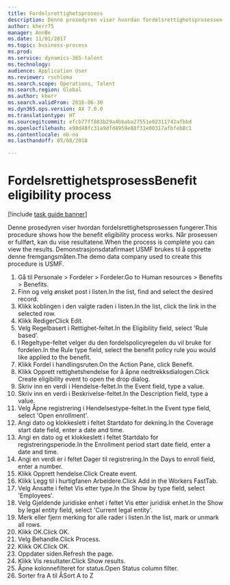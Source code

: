 ```yaml
--- 
title: Fordelsrettighetsprosess
description: Denne prosedyren viser hvordan fordelsrettighetsprosessen fungerer.
author: kherr75
manager: AnnBe
ms.date: 11/01/2017
ms.topic: business-process
ms.prod: 
ms.service: dynamics-365-talent
ms.technology: 
audience: Application User
ms.reviewer: rschloma
ms.search.scope: Operations, Talent
ms.search.region: Global
ms.author: kherr
ms.search.validFrom: 2016-06-30
ms.dyn365.ops.version: AX 7.0.0
ms.translationtype: HT
ms.sourcegitcommit: efcb77ff883b29a4bbaba27551e02311742afbbd
ms.openlocfilehash: e98d48fc31a9dfd4959e88f31e00317afbfeb8c1
ms.contentlocale: nb-no
ms.lasthandoff: 05/08/2018

---
```

# <a name="benefit-eligibility-process"></a><span data-ttu-id="006bd-103">Fordelsrettighetsprosess</span><span class="sxs-lookup"><span data-stu-id="006bd-103">Benefit eligibility process</span></span>

[!include [task guide banner](../../includes/task-guide-banner.md)]

<span data-ttu-id="006bd-104">Denne prosedyren viser hvordan fordelsrettighetsprosessen fungerer.</span><span class="sxs-lookup"><span data-stu-id="006bd-104">This procedure shows how the benefit eligibility process works.</span></span> <span data-ttu-id="006bd-105">Når prosessen er fullført, kan du vise resultatene.</span><span class="sxs-lookup"><span data-stu-id="006bd-105">When the process is complete you can view the results.</span></span> <span data-ttu-id="006bd-106">Demonstrasjonsdatafirmaet USMF brukes til å opprette denne fremgangsmåten.</span><span class="sxs-lookup"><span data-stu-id="006bd-106">The demo data company used to create this procedure is USMF.</span></span>

1. <span data-ttu-id="006bd-107">Gå til Personale > Fordeler > Fordeler.</span><span class="sxs-lookup"><span data-stu-id="006bd-107">Go to Human resources > Benefits > Benefits.</span></span>
2. <span data-ttu-id="006bd-108">Finn og velg ønsket post i listen.</span><span class="sxs-lookup"><span data-stu-id="006bd-108">In the list, find and select the desired record.</span></span>
3. <span data-ttu-id="006bd-109">Klikk koblingen i den valgte raden i listen.</span><span class="sxs-lookup"><span data-stu-id="006bd-109">In the list, click the link in the selected row.</span></span>
4. <span data-ttu-id="006bd-110">Klikk Rediger</span><span class="sxs-lookup"><span data-stu-id="006bd-110">Click Edit.</span></span>
5. <span data-ttu-id="006bd-111">Velg Regelbasert i Rettighet-feltet.</span><span class="sxs-lookup"><span data-stu-id="006bd-111">In the Eligibility field, select 'Rule based'.</span></span>
6. <span data-ttu-id="006bd-112">I Regeltype-feltet velger du den fordelspolicyregelen du vil bruke for fordelen.</span><span class="sxs-lookup"><span data-stu-id="006bd-112">In the Rule type field, select the benefit policy rule you would like applied to the benefit.</span></span>
7. <span data-ttu-id="006bd-113">Klikk Fordel i handlingsruten.</span><span class="sxs-lookup"><span data-stu-id="006bd-113">On the Action Pane, click Benefit.</span></span>
8. <span data-ttu-id="006bd-114">Klikk Opprett rettighetshendelse for å åpne nedtrekksdialogen.</span><span class="sxs-lookup"><span data-stu-id="006bd-114">Click Create eligibility event to open the drop dialog.</span></span>
9. <span data-ttu-id="006bd-115">Skriv inn en verdi i Hendelse-feltet.</span><span class="sxs-lookup"><span data-stu-id="006bd-115">In the Event field, type a value.</span></span>
10. <span data-ttu-id="006bd-116">Skriv inn en verdi i Beskrivelse-feltet.</span><span class="sxs-lookup"><span data-stu-id="006bd-116">In the Description field, type a value.</span></span>
11. <span data-ttu-id="006bd-117">Velg Åpne registrering i Hendelsestype-feltet.</span><span class="sxs-lookup"><span data-stu-id="006bd-117">In the Event type field, select 'Open enrollment'.</span></span>
12. <span data-ttu-id="006bd-118">Angi dato og klokkeslett i feltet Startdato for dekning.</span><span class="sxs-lookup"><span data-stu-id="006bd-118">In the Coverage start date field, enter a date and time.</span></span>
13. <span data-ttu-id="006bd-119">Angi en dato og et klokkeslett i feltet Startdato for registreringsperiode.</span><span class="sxs-lookup"><span data-stu-id="006bd-119">In the Enrollment period start date field, enter a date and time.</span></span>
14. <span data-ttu-id="006bd-120">Angi en verdi er i feltet Dager til registrering.</span><span class="sxs-lookup"><span data-stu-id="006bd-120">In the Days to enroll field, enter a number.</span></span>
15. <span data-ttu-id="006bd-121">Klikk Opprett hendelse.</span><span class="sxs-lookup"><span data-stu-id="006bd-121">Click Create event.</span></span>
16. <span data-ttu-id="006bd-122">Klikk Legg til i hurtigfanen Arbeidere.</span><span class="sxs-lookup"><span data-stu-id="006bd-122">Click Add in the Workers FastTab.</span></span>
17. <span data-ttu-id="006bd-123">Velg Ansatte i feltet Vis etter type.</span><span class="sxs-lookup"><span data-stu-id="006bd-123">In the Show by type field, select 'Employees'.</span></span>
18. <span data-ttu-id="006bd-124">Velg Gjeldende juridiske enhet i feltet Vis etter juridisk enhet.</span><span class="sxs-lookup"><span data-stu-id="006bd-124">In the Show by legal entity field, select 'Current legal entity'.</span></span>
19. <span data-ttu-id="006bd-125">Merk eller fjern merking for alle rader i listen.</span><span class="sxs-lookup"><span data-stu-id="006bd-125">In the list, mark or unmark all rows.</span></span>
20. <span data-ttu-id="006bd-126">Klikk OK.</span><span class="sxs-lookup"><span data-stu-id="006bd-126">Click OK.</span></span>
21. <span data-ttu-id="006bd-127">Velg Behandle.</span><span class="sxs-lookup"><span data-stu-id="006bd-127">Click Process.</span></span>
22. <span data-ttu-id="006bd-128">Klikk OK.</span><span class="sxs-lookup"><span data-stu-id="006bd-128">Click OK.</span></span>
23. <span data-ttu-id="006bd-129">Oppdater siden.</span><span class="sxs-lookup"><span data-stu-id="006bd-129">Refresh the page.</span></span>
24. <span data-ttu-id="006bd-130">Klikk Vis resultater.</span><span class="sxs-lookup"><span data-stu-id="006bd-130">Click Show results.</span></span>
25. <span data-ttu-id="006bd-131">Åpne kolonnefilteret for status.</span><span class="sxs-lookup"><span data-stu-id="006bd-131">Open Status column filter.</span></span>
26. <span data-ttu-id="006bd-132">Sorter fra A til Å</span><span class="sxs-lookup"><span data-stu-id="006bd-132">Sort A to Z</span></span>


